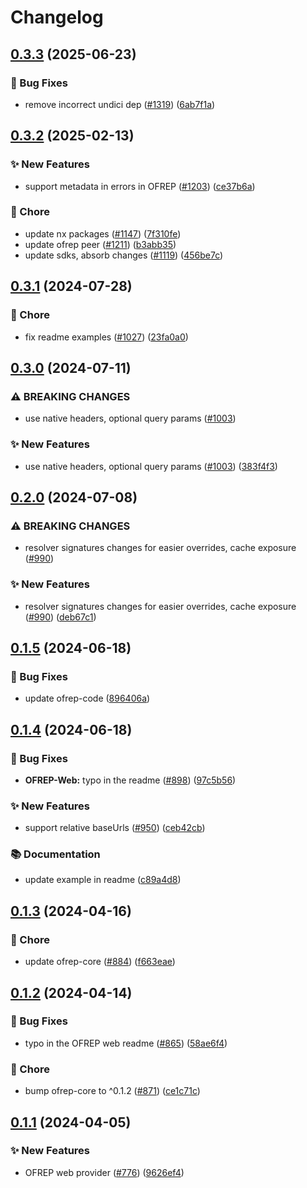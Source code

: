 # Changelog

## [0.3.3](https://github.com/open-feature/js-sdk-contrib/compare/ofrep-web-provider-v0.3.2...ofrep-web-provider-v0.3.3) (2025-06-23)


### 🐛 Bug Fixes

* remove incorrect undici dep ([#1319](https://github.com/open-feature/js-sdk-contrib/issues/1319)) ([6ab7f1a](https://github.com/open-feature/js-sdk-contrib/commit/6ab7f1abfc4a1b5b22b715359cfa56a98a414e8d))

## [0.3.2](https://github.com/open-feature/js-sdk-contrib/compare/ofrep-web-provider-v0.3.1...ofrep-web-provider-v0.3.2) (2025-02-13)


### ✨ New Features

* support metadata in errors in OFREP ([#1203](https://github.com/open-feature/js-sdk-contrib/issues/1203)) ([ce37b6a](https://github.com/open-feature/js-sdk-contrib/commit/ce37b6adcdc9fca0af386eece00c580542cf7b4b))


### 🧹 Chore

* update nx packages ([#1147](https://github.com/open-feature/js-sdk-contrib/issues/1147)) ([7f310fe](https://github.com/open-feature/js-sdk-contrib/commit/7f310fe87101b8aa793e1436e63c7602ccc202e3))
* update ofrep peer ([#1211](https://github.com/open-feature/js-sdk-contrib/issues/1211)) ([b3abb35](https://github.com/open-feature/js-sdk-contrib/commit/b3abb3551cb39e73046bc6fae77106225c96015d))
* update sdks, absorb changes ([#1119](https://github.com/open-feature/js-sdk-contrib/issues/1119)) ([456be7c](https://github.com/open-feature/js-sdk-contrib/commit/456be7c81547478062ef16ac86ad05be71ab6c80))

## [0.3.1](https://github.com/open-feature/js-sdk-contrib/compare/ofrep-web-provider-v0.3.0...ofrep-web-provider-v0.3.1) (2024-07-28)


### 🧹 Chore

* fix readme examples ([#1027](https://github.com/open-feature/js-sdk-contrib/issues/1027)) ([23fa0a0](https://github.com/open-feature/js-sdk-contrib/commit/23fa0a01ae6753a95a8e4850cdcce736b0391f18))

## [0.3.0](https://github.com/open-feature/js-sdk-contrib/compare/ofrep-web-provider-v0.2.0...ofrep-web-provider-v0.3.0) (2024-07-11)


### ⚠ BREAKING CHANGES

* use native headers, optional query params ([#1003](https://github.com/open-feature/js-sdk-contrib/issues/1003))

### ✨ New Features

* use native headers, optional query params ([#1003](https://github.com/open-feature/js-sdk-contrib/issues/1003)) ([383f4f3](https://github.com/open-feature/js-sdk-contrib/commit/383f4f310d0eeed8a72f73ed8a539aeab46e3177))

## [0.2.0](https://github.com/open-feature/js-sdk-contrib/compare/ofrep-web-provider-v0.1.5...ofrep-web-provider-v0.2.0) (2024-07-08)


### ⚠ BREAKING CHANGES

* resolver signatures changes for easier overrides, cache exposure ([#990](https://github.com/open-feature/js-sdk-contrib/issues/990))

### ✨ New Features

* resolver signatures changes for easier overrides, cache exposure ([#990](https://github.com/open-feature/js-sdk-contrib/issues/990)) ([deb67c1](https://github.com/open-feature/js-sdk-contrib/commit/deb67c15d043ae0c7cf545ef15c6bb641067d105))

## [0.1.5](https://github.com/open-feature/js-sdk-contrib/compare/ofrep-web-provider-v0.1.4...ofrep-web-provider-v0.1.5) (2024-06-18)


### 🐛 Bug Fixes

* update ofrep-code ([896406a](https://github.com/open-feature/js-sdk-contrib/commit/896406afbf5652bf44b6f78f1dc847bbdb1d4ae9))

## [0.1.4](https://github.com/open-feature/js-sdk-contrib/compare/ofrep-web-provider-v0.1.3...ofrep-web-provider-v0.1.4) (2024-06-18)


### 🐛 Bug Fixes

* **OFREP-Web:** typo in the readme ([#898](https://github.com/open-feature/js-sdk-contrib/issues/898)) ([97c5b56](https://github.com/open-feature/js-sdk-contrib/commit/97c5b56a4f12a5c8ef6a0b7f2127fd3c807e7485))


### ✨ New Features

* support relative baseUrls ([#950](https://github.com/open-feature/js-sdk-contrib/issues/950)) ([ceb42cb](https://github.com/open-feature/js-sdk-contrib/commit/ceb42cb335518963a3ca5d21f15f9b439c481f2f))


### 📚 Documentation

* update example in readme ([c89a4d8](https://github.com/open-feature/js-sdk-contrib/commit/c89a4d803928ded1410ef5396832e088d69bf572))

## [0.1.3](https://github.com/open-feature/js-sdk-contrib/compare/ofrep-web-provider-v0.1.2...ofrep-web-provider-v0.1.3) (2024-04-16)


### 🧹 Chore

* update ofrep-core ([#884](https://github.com/open-feature/js-sdk-contrib/issues/884)) ([f663eae](https://github.com/open-feature/js-sdk-contrib/commit/f663eae89fb75628e965eec775d0fccb354e494c))

## [0.1.2](https://github.com/open-feature/js-sdk-contrib/compare/ofrep-web-provider-v0.1.1...ofrep-web-provider-v0.1.2) (2024-04-14)


### 🐛 Bug Fixes

* typo in the OFREP web readme ([#865](https://github.com/open-feature/js-sdk-contrib/issues/865)) ([58ae6f4](https://github.com/open-feature/js-sdk-contrib/commit/58ae6f409c7445d7d3acf05cc078a64dfe567b32))


### 🧹 Chore

* bump ofrep-core to ^0.1.2 ([#871](https://github.com/open-feature/js-sdk-contrib/issues/871)) ([ce1c71c](https://github.com/open-feature/js-sdk-contrib/commit/ce1c71c4a8b44e4d1354b455793b25088d43982e))

## [0.1.1](https://github.com/open-feature/js-sdk-contrib/compare/ofrep-web-provider-v0.1.0...ofrep-web-provider-v0.1.1) (2024-04-05)


### ✨ New Features

* OFREP web provider ([#776](https://github.com/open-feature/js-sdk-contrib/issues/776)) ([9626ef4](https://github.com/open-feature/js-sdk-contrib/commit/9626ef43ae8f5252219b3a9bff51b83c4c5e6230))
